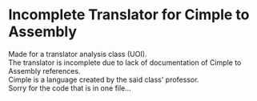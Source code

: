 # Incomplete Translator for Cimple to Assembly
Made for a translator analysis class (UOI). <br>
The translator is incomplete due to lack of documentation of Cimple to Assembly references. <br>
Cimple is a language created by the said class' professor. <br>
Sorry for the code that is in one file...
